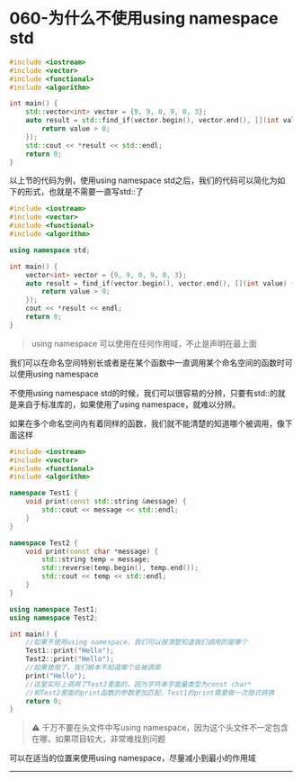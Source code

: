 # 060-为什么不使用using namespace std

```c++
#include <iostream>
#include <vector>
#include <functional>
#include <algorithm>

int main() {
    std::vector<int> vector = {9, 9, 0, 9, 0, 3};
    auto result = std::find_if(vector.begin(), vector.end(), [](int value) {
        return value > 0;
    });
    std::cout << *result << std::endl;
    return 0;
}
```

以上节的代码为例，使用using namespace std之后，我们的代码可以简化为如下的形式，也就是不需要一直写std::了

```c++
#include <iostream>
#include <vector>
#include <functional>
#include <algorithm>

using namespace std;

int main() {
    vector<int> vector = {9, 9, 0, 9, 0, 3};
    auto result = find_if(vector.begin(), vector.end(), [](int value) {
        return value > 0;
    });
    cout << *result << endl;
    return 0;
}
```

> using namespace 可以使用在任何作用域，不止是声明在最上面

我们可以在命名空间特别长或者是在某个函数中一直调用某个命名空间的函数时可以使用using namespace

不使用using namespace std的时候，我们可以很容易的分辨，只要有std::的就是来自于标准库的，如果使用了using namespace，就难以分辨。

如果在多个命名空间内有着同样的函数，我们就不能清楚的知道哪个被调用，像下面这样

```c++
#include <iostream>
#include <vector>
#include <functional>
#include <algorithm>

namespace Test1 {
    void print(const std::string &message) {
        std::cout << message << std::endl;
    }
}

namespace Test2 {
    void print(const char *message) {
        std::string temp = message;
        std::reverse(temp.begin(), temp.end());
        std::cout << temp << std::endl;
    }
}

using namespace Test1;
using namespace Test2;

int main() {
    //如果不使用using namespace，我们可以很清楚知道我们调用的是哪个
    Test1::print("Hello");
    Test2::print("Hello");
    //如果使用了，我们根本不知道哪个会被调用
    print("Hello");
    //这里实际上调用了Test2里面的，因为字符串字面量类型为const char* 
    //和Test2里面的print函数的参数更加匹配，Test1的print需要做一次隐式转换
    return 0;
}
```

> :warning: 千万不要在头文件中写using namespace，因为这个头文件不一定包含在哪，如果项目较大，非常难找到问题

可以在适当的位置来使用using namespace，尽量减小到最小的作用域

***





